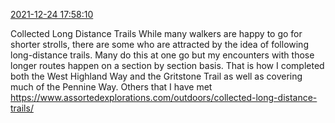 [2021-12-24 17:58:10](https://mstdn.social/@hill_wanderer/107503202513065983)

Collected Long Distance Trails While many walkers are happy to go for shorter strolls, there are some who are attracted by the idea of following long-distance trails. Many do this at one go but my encounters with those longer routes happen on a section by section basis. That is how I completed both the West Highland Way and the Gritstone Trail as well as covering much of the Pennine Way. Others that I have met <a href="https://www.assortedexplorations.com/outdoors/collected-long-distance-trails/" target="_blank" rel="nofollow noopener noreferrer" translate="no">https://www.assortedexplorations.com/outdoors/collected-long-distance-trails/</a>